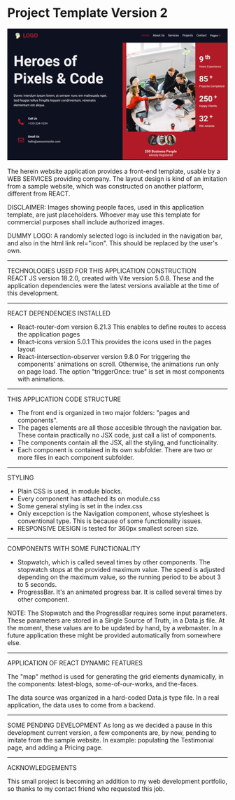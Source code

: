 # Project Template Version 2

![Screenshot](/public/Screenshot.png)


The herein website application provides a front-end template, usable by a WEB SERVICES providing company.
The layout design is kind of an imitation from a sample website, which was constructed on another platform, different from REACT.



DISCLAIMER:
Images showing people faces, used in this application template, are just placeholders.
Whoever may use this template for commercial purposes shall include authorized images.

DUMMY LOGO: A randomly selected logo is included in the navigation bar, and also in the html link rel="icon". This should be replaced by the user's own.

---

TECHNOLOGIES USED FOR THIS APPLICATION CONSTRUCTION  
REACT JS version 18.2.0, created with Vite version 5.0.8. These and the application dependencies were the latest versions available at the time of this development.

---

REACT DEPENDENCIES INSTALLED
- React-router-dom version 6.21.3
    This enables to define routes to access the application pages
- React-icons version 5.0.1
    This provides the icons used in the pages layout
- React-intersection-observer version 9.8.0
    For triggering the components' animations on scroll. Otherwise, the animations run only on page load.
    The option "triggerOnce: true" is set in most components with animations.

---

THIS APPLICATION CODE STRUCTURE

- The front end is organized in two major folders: "pages and components".
- The pages elements are all those accesible through the navigation bar. These contain practically no JSX code, just call a list of components.
- The components contain all the JSX, all the styling, and functioinality.
- Each component is contained in its own subfolder. There are two or more files in each component subfolder.

---

STYLING


- Plain CSS is used, in module blocks.
- Every component has attached its on module.css
- Some general styling is set in the index.css
- Only excepction is the Navigation component, whose stylesheet is conventional type. This is because of some functionality issues.
- RESPONSIVE DESIGN is tested for 360px smallest screen size.

---

COMPONENTS WITH SOME FUNCTIONALITY
- Stopwatch, which is called seveal times by other components. The stopwatch stops at the provided maximum value. The speed is adjusted depending on the maximum value, so the running period to be about 3 to 5 seconds.
- ProgressBar. It's an animated progress bar. It is called several times by other component.


NOTE: The Stopwatch and the ProgressBar requires some input parameters. These parameters are stored in a Single Source of Truth, in a Data.js file. At the moment, these values are to be updated by hand, by a webmaster. In a future application these might be provided automatically from somewhere else.

---

APPLICATION OF REACT DYNAMIC FEATURES


The "map" method is used for generating the grid elements dynamically, in the components: latest-blogs, some-of-our-works, and the-faces.


The data source was organized in a hard-coded Data.js type file. In a real application, the data uses to come from a backend.

---

SOME PENDING DEVELOPMENT
As long as we decided a pause in this development current version, a few components are, by now, pending to imitate from the sample website. In example: populating the Testimonial page, and adding a Pricing page. 

---

ACKNOWLEDGEMENTS

This small project is becoming an addition to my web development portfolio, so thanks to my contact friend who requested this job.


